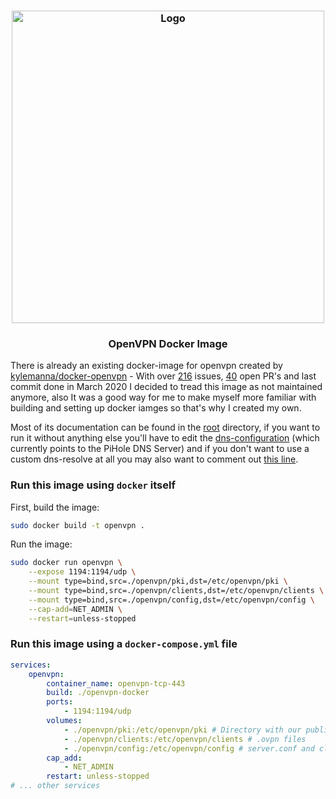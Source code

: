 <h3 align="center">
    <img src="https://user-images.githubusercontent.com/30767528/91842261-0a27a600-ec54-11ea-9572-04c213f80374.png" alt="Logo" width="500">
</h3>

<h3 align="center">
    OpenVPN Docker Image
</h3>

There is already an existing docker-image for openvpn created by [kylemanna/docker-openvpn](https://github.com/kylemanna/docker-openvpn) - With over [216](https://github.com/kylemanna/docker-openvpn/issues) issues,
[40](https://github.com/kylemanna/docker-openvpn/pulls) open PR's and last commit done in March 2020 I decided to tread this image as not maintained anymore, also It was a good way for me to make myself more familiar with building and setting up docker iamges so that's why I created my own.

Most of its documentation can be found in the [root](https://github.com/d3vilh/raspberry-gateway) directory, if you want to run it without anything else you'll have to edit the [dns-configuration](https://github.com/d3vilh/raspberry-gateway/blob/master/openvpn/config/server.conf#L20) (which currently points to the PiHole DNS Server) and
if you don't want to use a custom dns-resolve at all you may also want to comment out [this line](https://github.com/d3vilh/raspberry-gateway/blob/master/openvpn/config/server.conf#L39).


### Run this image using `docker` itself

First, build the image:
```sh
sudo docker build -t openvpn .
```

Run the image:
```sh
sudo docker run openvpn \
    --expose 1194:1194/udp \
    --mount type=bind,src=./openvpn/pki,dst=/etc/openvpn/pki \
    --mount type=bind,src=./openvpn/clients,dst=/etc/openvpn/clients \
    --mount type=bind,src=./openvpn/config,dst=/etc/openvpn/config \
    --cap-add=NET_ADMIN \
    --restart=unless-stopped
```

### Run this image using a `docker-compose.yml` file

```yaml
services:
    openvpn:
        container_name: openvpn-tcp-443
        build: ./openvpn-docker
        ports:
            - 1194:1194/udp
        volumes:
            - ./openvpn/pki:/etc/openvpn/pki # Directory with our public key infrastructure
            - ./openvpn/clients:/etc/openvpn/clients # .ovpn files
            - ./openvpn/config:/etc/openvpn/config # server.conf and client.conf should both be in there
        cap_add:
            - NET_ADMIN
        restart: unless-stopped
# ... other services
```
